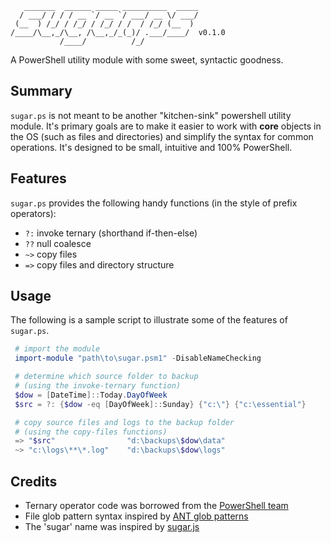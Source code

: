 ```                                          
   _______  ______ _____ __________  _____
  / ___/ / / / __ `/ __ `/ ___/ __ \/ ___/
 (__  ) /_/ / /_/ / /_/ / /  / /_/ (__  ) 
/____/\__,_/\__, /\__,_/_(_)/ .___/____/  v0.1.0
           /____/          /_/            
```

A PowerShell utility module with some sweet, syntactic goodness.

## Summary

`sugar.ps` is not meant to be another "kitchen-sink" powershell utility module. It's primary goals are to make it easier to work with **core** objects in the OS (such as files and directories) and simplify the syntax for common operations. It's designed to be small, intuitive and 100% PowerShell.

## Features

`sugar.ps` provides the following handy functions (in the style of prefix operators):

* `?:` invoke ternary (shorthand if-then-else)
* `??` null coalesce
* `~>` copy files
* `=>` copy files and directory structure

## Usage

The following is a sample script to illustrate some of the features of `sugar.ps`.

```powershell
 # import the module
 import-module "path\to\sugar.psm1" -DisableNameChecking

 # determine which source folder to backup
 # (using the invoke-ternary function)
 $dow = [DateTime]::Today.DayOfWeek
 $src = ?: {$dow -eq [DayOfWeek]::Sunday} {"c:\"} {"c:\essential"}

 # copy source files and logs to the backup folder
 # (using the copy-files functions) 
 => "$src"                "d:\backups\$dow\data"
 ~> "c:\logs\**\*.log"    "d:\backups\$dow\logs"
```

## Credits

* Ternary operator code was borrowed from the [PowerShell team](http://blogs.msdn.com/b/powershell/archive/2006/12/29/dyi-ternary-operator.aspx)
* File glob pattern syntax inspired by [ANT glob patterns](http://ant.apache.org/manual/dirtasks.html#patterns)
* The 'sugar' name was inspired by [sugar.js](http://sugarjs.com/)
